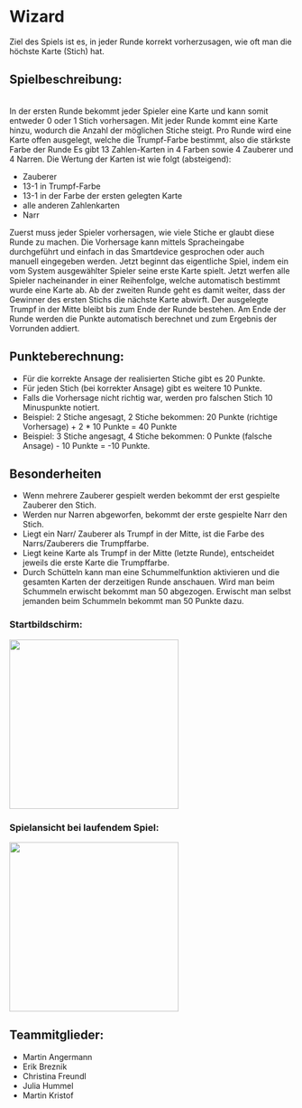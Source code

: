# Wizard

Ziel des Spiels ist es, in jeder Runde korrekt vorherzusagen, wie oft man die höchste Karte (Stich) hat.

<h2>Spielbeschreibung:</h2>
<br>In der ersten Runde bekommt jeder Spieler eine Karte und kann somit entweder 0 oder 1 Stich vorhersagen. Mit jeder Runde kommt eine Karte hinzu, wodurch die Anzahl der möglichen Stiche steigt.
Pro Runde wird eine Karte offen ausgelegt, welche die Trumpf-Farbe bestimmt, also die stärkste Farbe der Runde
Es gibt 13 Zahlen-Karten in 4 Farben sowie 4 Zauberer und 4 Narren.
Die Wertung der Karten ist wie folgt (absteigend): </br>
<p>
    <ul>
       <li>Zauberer</li>
       <li>13-1 in Trumpf-Farbe</li>
       <li>13-1 in der Farbe der ersten gelegten Karte</li>
       <li>alle anderen Zahlenkarten</li>
       <li>Narr</li>
</ul>
</p>


Zuerst muss jeder Spieler vorhersagen, wie viele Stiche er glaubt diese Runde zu machen. Die Vorhersage kann mittels Spracheingabe durchgeführt und einfach in das Smartdevice gesprochen oder auch manuell eingegeben werden.
Jetzt beginnt das eigentliche Spiel, indem ein vom System ausgewählter Spieler seine erste Karte spielt.
Jetzt werfen alle Spieler nacheinander in einer Reihenfolge, welche automatisch bestimmt wurde eine Karte ab.
Ab der zweiten Runde geht es damit weiter, dass der Gewinner des ersten Stichs die nächste Karte abwirft. Der ausgelegte Trumpf in der Mitte bleibt bis zum Ende der Runde bestehen.
Am Ende der Runde werden die Punkte automatisch berechnet und zum Ergebnis der Vorrunden addiert.




<h2>Punkteberechnung: </h2>
<p>
    <ul>
    <li>Für die korrekte Ansage der realisierten Stiche gibt es 20 Punkte.</li>
    <li>Für jeden Stich (bei korrekter Ansage) gibt es weitere 10 Punkte.</li>
    <li>Falls die Vorhersage nicht richtig war, werden pro falschen Stich 10 Minuspunkte notiert.</li>
    <li>Beispiel: 2 Stiche angesagt, 2 Stiche bekommen: 20 Punkte (richtige Vorhersage) + 2 * 10 Punkte = 40 Punkte</li>
    <li>Beispiel: 3 Stiche angesagt, 4 Stiche bekommen: 0 Punkte (falsche Ansage) - 10 Punkte = -10 Punkte.</li>


</ul>
</p>

<h2>Besonderheiten</h2>
<p>
  <ul>
    <li>Wenn mehrere Zauberer gespielt werden bekommt der erst gespielte Zauberer den Stich.</li>
    <li>Werden nur Narren abgeworfen, bekommt der erste gespielte Narr den Stich.</li>
    <li>Liegt ein Narr/ Zauberer als Trumpf in der Mitte, ist die Farbe des Narrs/Zauberers die Trumpffarbe.</li>
    <li>Liegt keine Karte als Trumpf in der Mitte (letzte Runde), entscheidet jeweils die erste Karte die Trumpffarbe.</li>
    <li>Durch Schütteln kann man eine Schummelfunktion aktivieren und die gesamten Karten der derzeitigen Runde anschauen. Wird man beim Schummeln erwischt bekommt man 50 abgezogen. Erwischt man selbst jemanden beim Schummeln bekommt man 50 Punkte dazu. 
 </ul>          
</p>


<h3>Startbildschirm:</h3>
<img src ="https://user-images.githubusercontent.com/46019040/59675742-33325700-91c6-11e9-80b9-f3a2a646b806.jpeg" width ="300px" >

<h3>Spielansicht bei laufendem Spiel:</h3>
<img src ="https://user-images.githubusercontent.com/46019040/59674833-5825ca80-91c4-11e9-8452-9b0122609d45.jpeg" width ="300px" >



<h2>Teammitglieder:</h2>
<p>
  <ul> 
<li>Martin Angermann</li>
<li>Erik Breznik</li>
<li>Christina Freundl</li>
<li>Julia Hummel</li>
<li>Martin Kristof</li>
  </ul> 
</p>
